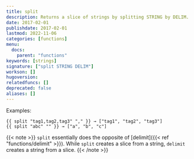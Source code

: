 ```yaml
---
title: split
description: Returns a slice of strings by splitting STRING by DELIM.
date: 2017-02-01
publishdate: 2017-02-01
lastmod: 2022-11-06
categories: [functions]
menu:
  docs:
    parent: "functions"
keywords: [strings]
signature: ["split STRING DELIM"]
workson: []
hugoversion:
relatedfuncs: []
deprecated: false
aliases: []
---
```


Examples:

```go-html-template
{{ split "tag1,tag2,tag3" "," }} → ["tag1", "tag2", "tag3"]
{{ split "abc" "" }} → ["a", "b", "c"]
```


{{< note >}}
`split` essentially does the opposite of [delimit]({{< ref "functions/delimit" >}}). While `split` creates a slice from a string, `delimit` creates a string from a slice.
{{< /note >}}

